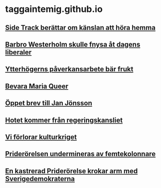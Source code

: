 # taggaintemig.github.io

## [Side Track berättar om känslan att höra hemma](https://www.ottar.se/side-track-berattar-om-kanslan-att-hora-hemma/)

## [Barbro Westerholm skulle fnysa åt dagens liberaler](https://www.flamman.se/barbro-westerholm-skulle-fnysa-at-dagens-liberaler/)

## [Ytterhögerns påverkansarbete bär frukt](001.md)

## [Bevara Maria Queer](https://www.qx.se/samhalle/opinion/281261/eric-nilsson-om-det-okade-motstandet-bevara-maria-queer/)

## [Öppet brev till Jan Jönsson](https://www.qx.se/samhalle/opinion/273370/oppet-brev-till-jan-jonsson-man-kan-inte-sminka-bort-ett-queerfobt-samhallsklimat/)

## [Hotet kommer från regeringskansliet](https://www.qx.se/samhalle/opinion/266303/eric-nilsson-pa-qx-opinion-hotet-kommerfran-regeringskansliet/)

## [Vi förlorar kulturkriget](https://www.qx.se/samhalle/265171/qx-opinion-vakna-for-fan-vi-forlorar-dagligen-mark-i-opinionen/)

## [Priderörelsen undermineras av femtekolonnare](https://www.qx.se/samhalle/opinion/263360/eric-nilsson-priderorelsen-undermineras-av-femtekolonnare/)

## [En kastrerad Priderörelse krokar arm med Sverigedemokraterna](https://www.qx.se/samhalle/opinion/252729/en-kastrerad-pride-rorelse-krokar-arm-med-sverigedemokraterna/)
